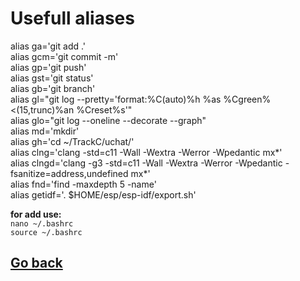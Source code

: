 # Usefull aliases

alias ga='git add .'  
alias gcm='git commit -m'  
alias gp='git push'  
alias gst='git status'  
alias gb='git branch'  
alias gl="git log --pretty='format:%C(auto)%h %as %Cgreen%<(15,trunc)%an %Creset%s'"  
alias glo="git log --oneline --decorate --graph"  
alias md='mkdir'  
alias gh='cd ~/TrackC/uchat/'  
alias clng='clang -std=c11 -Wall -Wextra -Werror -Wpedantic mx*'  
alias clngd='clang -g3 -std=c11 -Wall -Wextra -Werror -Wpedantic -fsanitize=address,undefined mx*'  
alias fnd='find -maxdepth 5 -name'  
alias getidf='. $HOME/esp/esp-idf/export.sh'  


**for add use:**  
`nano ~/.bashrc`    
`source ~/.bashrc`  



## [Go back](../README.md)
